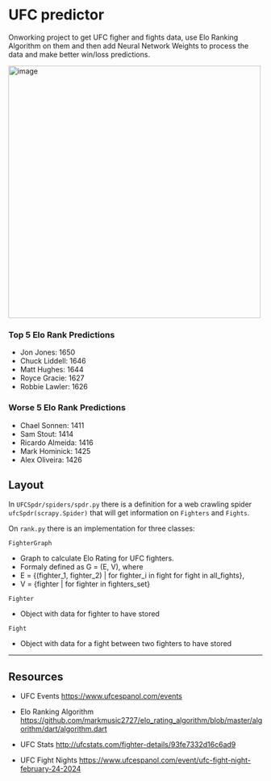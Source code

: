# UFC predictor

Onworking project to get UFC figher and fights data, use Elo Ranking Algorithm on them and then add Neural Network Weights to process the data and make better win/loss predictions.

<img src="https://github.com/pollyjuice74/UFC-NN/assets/104398042/8fb68ccd-dc7f-43b2-bb89-33c88a0987f8" width="500" alt="image">

### Top 5 Elo Rank Predictions
- Jon Jones: 1650
- Chuck Liddell: 1646
- Matt Hughes: 1644
- Royce Gracie: 1627
- Robbie Lawler: 1626

### Worse 5 Elo Rank Predictions
- Chael Sonnen: 1411
- Sam Stout: 1414
- Ricardo Almeida: 1416
- Mark Hominick: 1425
- Alex Oliveira: 1426


## Layout

In `UFCSpdr/spiders/spdr.py` there is a definition for a web crawling spider `ufcSpdr(scrapy.Spider)` that will get information on `Fighters` and `Fights`.

On `rank.py` there is an implementation for three classes:

`FighterGraph` 
- Graph to calculate Elo Rating for UFC fighters. 
- Formaly defined as G = (E, V), where
- E = {(fighter_1, fighter_2) | for fighter_i in fight for fight in all_fights},
- V = {fighter | for fighter in fighters_set}
  
`Fighter`
- Object with data for fighter to have stored

`Fight`
- Object with data for a fight between two fighters to have stored

---

## Resources

- UFC Events
  https://www.ufcespanol.com/events

- Elo Ranking Algorithm
  https://github.com/markmusic2727/elo_rating_algorithm/blob/master/algorithm/dart/algorithm.dart

- UFC Stats
  http://ufcstats.com/fighter-details/93fe7332d16c6ad9

- UFC Fight Nights
  https://www.ufcespanol.com/event/ufc-fight-night-february-24-2024
